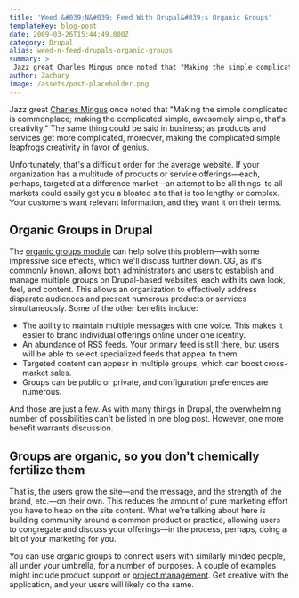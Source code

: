 ```yaml
---
title: 'Weed &#039;N&#039; Feed With Drupal&#039;s Organic Groups'
templateKey: blog-post
date: 2009-03-26T15:44:49.000Z
category: Drupal
alias: weed-n-feed-drupals-organic-groups
summary: > 
 Jazz great Charles Mingus once noted that "Making the simple complicated is commonplace; making the complicated simple, awesomely simple, that's creativity." The same thing could be said in business; as products and services get more complicated, moreover, making the complicated simple leapfrogs creativity in favor of genius.
author: Zachary
image: /assets/post-placeholder.png
---
```


Jazz great [Charles Mingus](http://en.wikipedia.org/wiki/Charles_Mingus) once noted that "Making the simple complicated is commonplace; making the complicated simple, awesomely simple, that's creativity." The same thing could be said in business; as products and services get more complicated, moreover, making the complicated simple leapfrogs creativity in favor of genius.

Unfortunately, that's a difficult order for the average website. If your organization has a multitude of products or service offerings—each, perhaps, targeted at a difference market—an attempt to be all things  to all markets could easily get you a bloated site that is too lengthy or complex. Your customers want relevant information, and they want it on their terms.

Organic Groups in Drupal
------------------------

The [organic groups module](http://drupal.org/project/og) can help solve this problem—with some impressive side effects, which we'll discuss further down. OG, as it's commonly known, allows both administrators and users to establish and manage multiple groups on Drupal-based websites, each with its own look, feel, and content. This allows an organization to effectively address disparate audiences and present numerous products or services simultaneously. Some of the other benefits include:

*   The ability to maintain multiple messages with one voice. This makes it easier to brand individual offerings online under one identity.
*   An abundance of RSS feeds. Your primary feed is still there, but users will be able to select specialized feeds that appeal to them.
*   Targeted content can appear in multiple groups, which can boost cross-market sales.
*   Groups can be public or private, and configuration preferences are numerous.

And those are just a few. As with many things in Drupal, the overwhelming number of possibilities can't be listed in one blog post. However, one more benefit warrants discussion.

Groups are organic, so you don't chemically fertilize them
----------------------------------------------------------

That is, the users grow the site—and the message, and the strength of the brand, etc.—on their own. This reduces the amount of pure marketing effort you have to heap on the site content. What we're talking about here is building community around a common product or practice, allowing users to congregate and discuss your offerings—in the process, perhaps, doing a bit of your marketing for you.

You can use organic groups to connect users with similarly minded people, all under your umbrella, for a number of purposes. A couple of examples might include product support or [project management](http://groups.drupal.org/). Get creative with the application, and your users will likely do the same.